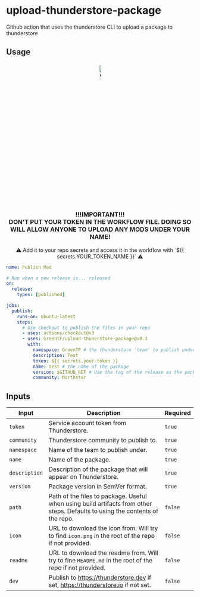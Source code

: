 # upload-thunderstore-package
Github action that uses the thunderstore CLI to upload a package to thunderstore

## Usage 
<h3 align="center"> 
  <img src="https://thumbs.gfycat.com/UniqueSizzlingFinwhale-max-1mb.gif" alt="warning sign" width="10%" />
  <br>
  !!!IMPORTANT!!!<br>DON'T PUT YOUR TOKEN IN THE WORKFLOW FILE. DOING SO WILL ALLOW ANYONE TO UPLOAD ANY MODS UNDER YOUR NAME! 
 </h3> 

<p align="center">⚠️ Add it to your repo secrets and access it in the workflow with `${{ secrets.YOUR_TOKEN_NAME }}` ⚠️</p>

```yml
name: Publish Mod

# Run when a new release is... released
on: 
  release:
    types: [published]

jobs:
  publish:
    runs-on: ubuntu-latest
    steps:
      # Use checkout to publish the files in your repo
      - uses: actions/checkout@v3
      - uses: GreenTF/upload-thunerstore-package@v0.3
        with:
          namespace: GreenTF # the thunderstore 'team' to publish under
          description: Test 
          token: ${{ secrets.your-token }}
          name: test # the name of the package
          version: $GITHUB_REF # Use the tag of the release as the package version
          community: Northstar
```

## Inputs
| Input | Description | Required |
|-------|-------------|----------|
| `token` | Service account token from Thunderstore. | `true` |
| `community` | Thunderstore community to publish to. | `true` |
| `namespace` | Name of the team to publish under. | `true` |
| `name` | Name of the package. | `true` |
| `description` | Description of the package that will appear on Thunderstore. | `true` |
| `version` | Package version in SemVer format. | `true` |
| `path` | Path of the files to package. Useful when using build artifacts from other steps. Defaults to using the contents of the repo. | `false` |
| `icon` | URL to download the icon from. Will try to find `icon.png` in the root of the repo if not provided. | `false` |
| `readme` | URL to download the readme from. Will try to fine `README.md` in the root of the repo if not provided. | `false` |
| `dev` | Publish to https://thunderstore.dev if set, https://thunderstore.io if not set. | `false` |


